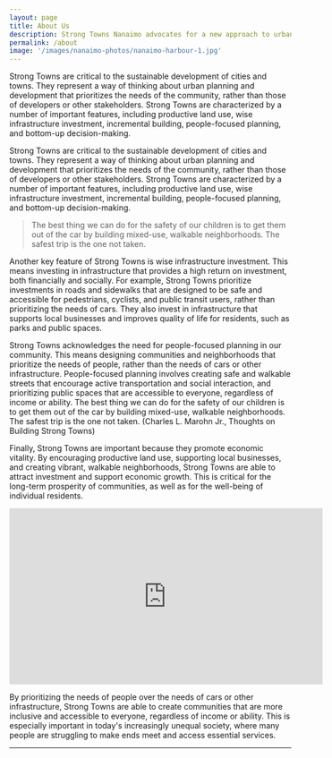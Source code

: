 ```yaml
---
layout: page
title: About Us
description: Strong Towns Nanaimo advocates for a new approach to urban planning and development that is financially resilient, sustainable, and equitable. 
permalink: /about
image: '/images/nanaimo-photos/nanaimo-harbour-1.jpg'
---
```


Strong Towns are critical to the sustainable development of cities and towns. They represent a way of thinking about urban planning and development that prioritizes the needs of the community, rather than those of developers or other stakeholders. Strong Towns are characterized by a number of important features, including productive land use, wise infrastructure investment, incremental building, people-focused planning, and bottom-up decision-making.

Strong Towns are critical to the sustainable development of cities and towns. They represent a way of thinking about urban planning and development that prioritizes the needs of the community, rather than those of developers or other stakeholders. Strong Towns are characterized by a number of important features, including productive land use, wise infrastructure investment, incremental building, people-focused planning, and bottom-up decision-making.

> The best thing we can do for the safety of our children is to get them out of the car by building mixed-use, walkable neighborhoods. The safest trip is the one not taken. 

Another key feature of Strong Towns is wise infrastructure investment. This means investing in infrastructure that provides a high return on investment, both financially and socially. For example, Strong Towns prioritize investments in roads and sidewalks that are designed to be safe and accessible for pedestrians, cyclists, and public transit users, rather than prioritizing the needs of cars. They also invest in infrastructure that supports local businesses and improves quality of life for residents, such as parks and public spaces.

Strong Towns acknowledges the need for people-focused planning in our community. This means designing communities and neighborhoods that prioritize the needs of people, rather than the needs of cars or other infrastructure. People-focused planning involves creating safe and walkable streets that encourage active transportation and social interaction, and prioritizing public spaces that are accessible to everyone, regardless of income or ability. The best thing we can do for the safety of our children is to get them out of the car by building mixed-use, walkable neighborhoods. The safest trip is the one not taken. (Charles L. Marohn Jr., Thoughts on Building Strong Towns)

<!-- <div class="gallery-box">
  <div class="gallery">
    <img src="/images/02.jpg" loading="lazy">
    <img src="/images/07.jpg" loading="lazy">
    <img src="/images/04.jpg" loading="lazy">
    <img src="/images/09.jpg" loading="lazy">
    <img src="/images/06.jpg" loading="lazy">
    <img src="/images/03.jpg" loading="lazy">
    <img src="/images/21.jpg" loading="lazy">
    <img src="/images/03-2.jpg" loading="lazy">
    <img src="/images/16-2.jpg" loading="lazy">
  </div>
  <em>My Best Works / <a href="https://unsplash.com/" target="_blank">Unsplash</a></em>
</div> -->

Finally, Strong Towns are important because they promote economic vitality. By encouraging productive land use, supporting local businesses, and creating vibrant, walkable neighborhoods, Strong Towns are able to attract investment and support economic growth. This is critical for the long-term prosperity of communities, as well as for the well-being of individual residents.

<p><iframe width="560" height="315" modestbranding="1" src="https://www.youtube.com/embed/fcCu40q0k6U?rel=0" title="YouTube video player" frameborder="0" allow="accelerometer; autoplay; clipboard-write; encrypted-media; gyroscope; picture-in-picture; web-share" loading="lazy" allowfullscreen></iframe></p>

By prioritizing the needs of people over the needs of cars or other infrastructure, Strong Towns are able to create communities that are more inclusive and accessible to everyone, regardless of income or ability. This is especially important in today's increasingly unequal society, where many people are struggling to make ends meet and access essential services.

***